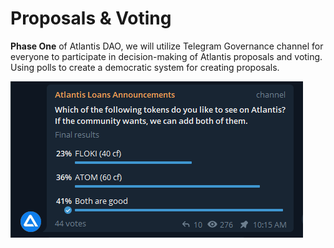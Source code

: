 # Proposals & Voting

**Phase One** of Atlantis DAO, we will utilize Telegram Governance channel for everyone to participate in decision-making of Atlantis proposals and voting. Using polls to create a democratic system for creating proposals.

![](<../.gitbook/assets/telegram_poll.png>)

